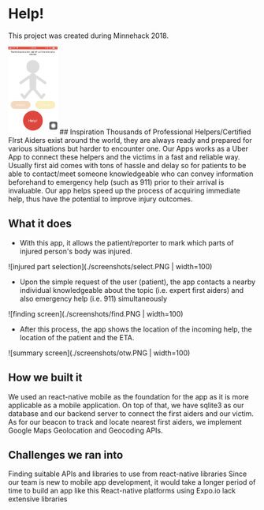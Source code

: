 # Help!

This project was created during Minnehack 2018.


<img src="./screenshots/home.PNG" width="100" >
## Inspiration
Thousands of Professional Helpers/Certified FIrst Aiders exist around the world, they are always ready and prepared for various situations but harder to encounter one. Our Apps works as a Uber App to connect these helpers and the victims in a fast and reliable way. Usually first aid comes with tons of hassle and delay so for patients to be able to contact/meet someone knowledgeable who can convey information beforehand to emergency help (such as 911) prior to their arrival is invaluable. Our app helps speed up the process of acquiring immediate help, thus have the potential to improve injury outcomes.

## What it does
* With this app, it allows the patient/reporter to mark which parts of injured person's body was injured.

![injured part selection](./screenshots/select.PNG | width=100)

* Upon the simple request of the user (patient), the app contacts a nearby individual knowledgeable about the topic (i.e. expert first aiders) and also emergency help (i.e. 911) simultaneously

![finding screen](./screenshots/find.PNG | width=100)

* After this process, the app shows the location of the incoming help, the location of the patient and the ETA.

![summary screen](./screenshots/otw.PNG | width=100)


## How we built it
We used an react-native mobile as the foundation for the app as it is more applicable as a mobile application. On top of that, we have sqlite3 as our database and our backend server to connect the first aiders and our victim. As for our beacon to track and locate nearest first aiders, we implement Google Maps Geolocation and Geocoding APIs.

## Challenges we ran into
Finding suitable APIs and libraries to use from react-native libraries Since our team is new to mobile app development, it would take a longer period of time to build an app like this React-native platforms using Expo.io lack extensive libraries
